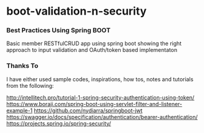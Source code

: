 # boot-validation-n-security

### Best Practices Using Spring BOOT ###

Basic member RESTfulCRUD app using spring boot showing the right approach to input validation and OAuth/token based implementaton 


### Thanks To ###

I have either used sample codes, inspirations, how tos, notes and tutorials from the following:


http://intellitech.pro/tutorial-1-spring-security-authentication-using-token/
https://www.boraji.com/spring-boot-using-servlet-filter-and-listener-example-1
https://github.com/nydiarra/springboot-jwt
https://swagger.io/docs/specification/authentication/bearer-authentication/
https://projects.spring.io/spring-security/
